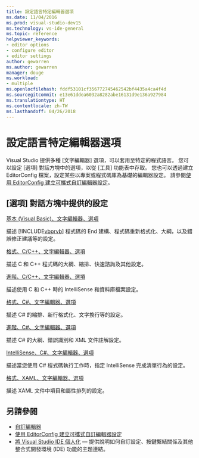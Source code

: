 ```yaml
---
title: 設定語言特定編輯器選項
ms.date: 11/04/2016
ms.prod: visual-studio-dev15
ms.technology: vs-ide-general
ms.topic: reference
helpviewer_keywords:
- editor options
- configure editor
- editor settings
author: gewarren
ms.author: gewarren
manager: douge
ms.workload:
- multiple
ms.openlocfilehash: fddf53101cf356772745462542bf4435a4ca4f4d
ms.sourcegitcommit: e13e61ddea6032a8282abe16131d9e136a927984
ms.translationtype: HT
ms.contentlocale: zh-TW
ms.lasthandoff: 04/26/2018
---
```

# <a name="setting-language-specific-editor-options"></a>設定語言特定編輯器選項

Visual Studio 提供多種 [文字編輯器] 選項，可以套用至特定的程式語言。 您可以設定 [選項] 對話方塊中的選項，以從 [工具] 功能表中存取。 您也可以透過建立 EditorConfig 檔案，設定某些以專案或程式碼庫為基礎的編輯器設定。 請參閱[使用 EditorConfig 建立可攜式自訂編輯器設定](../../ide/create-portable-custom-editor-options.md)。

## <a name="settings-available-in-the-options-dialog-box"></a>[選項] 對話方塊中提供的設定

 [基本 (Visual Basic)、文字編輯器、選項](../../ide/reference/options-text-editor-basic-visual-basic.md)

 描述 [!INCLUDE[vbprvb](../../code-quality/includes/vbprvb_md.md)] 程式碼的 End 建構、程式碼重新格式化、大綱，以及錯誤修正建議等的設定。

 [格式、C/C++、文字編輯器、選項](../../ide/reference/options-text-editor-c-cpp-formatting.md)

 描述 C 和 C++ 程式碼的大綱、縮排、快速諮詢及其他設定。

 [進階、C/C++、文字編輯器、選項](../../ide/reference/options-text-editor-c-cpp-advanced.md)

 描述使用 C 和 C++ 時的 IntelliSense 和資料庫檔案設定。

 [格式、C#、文字編輯器、選項](../../ide/reference/options-text-editor-csharp-formatting.md)

 描述 C# 的縮排、新行格式化、文字換行等的設定。

 [進階、C#、文字編輯器、選項](../../ide/reference/options-text-editor-csharp-advanced.md)

 描述 C# 的大綱、錯誤識別和 XML 文件註解設定。

 [IntelliSense、C#、文字編輯器、選項](../../ide/reference/options-text-editor-csharp-intellisense.md)

 描述當您使用 C# 程式碼執行工作時，指定 IntelliSense 完成清單行為的設定。

 [格式、XAML、文字編輯器、選項](../../ide/reference/options-text-editor-xaml-formatting.md)

 描述 XAML 文件中項目和屬性排列的設定。

## <a name="see-also"></a>另請參閱

- [自訂編輯器](../../ide/customizing-the-editor.md)
- [使用 EditorConfig 建立可攜式自訂編輯器設定](../../ide/create-portable-custom-editor-options.md)
- [將 Visual Studio IDE 個人化](../../ide/personalizing-the-visual-studio-ide.md) &mdash; 提供說明如何自訂設定、按鍵繫結關係及其他整合式開發環境 (IDE) 功能的主題連結。